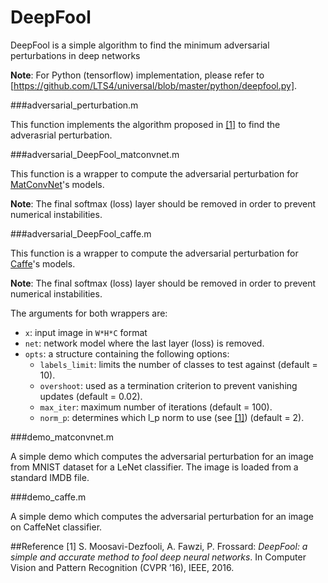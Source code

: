# DeepFool
DeepFool is a simple algorithm to find the minimum adversarial perturbations in deep networks

__Note__: For Python (tensorflow) implementation, please refer to [https://github.com/LTS4/universal/blob/master/python/deepfool.py].

###adversarial_perturbation.m

This function implements the algorithm proposed in [[1]](http://arxiv.org/pdf/1511.04599) to find the adverasrial perturbation.

###adversarial_DeepFool_matconvnet.m

This function is a wrapper to compute the adversarial perturbation for [MatConvNet](http://www.vlfeat.org/matconvnet/)'s models.

__Note__: The final softmax (loss) layer should be removed in order to prevent numerical instabilities.

###adversarial_DeepFool_caffe.m

This function is a wrapper to compute the adversarial perturbation for [Caffe](http://caffe.berkeleyvision.org)'s models.

__Note__: The final softmax (loss) layer should be removed in order to prevent numerical instabilities.

The arguments for both wrappers are:

- `x`: input image in `W*H*C` format
- `net`: network model where the last layer (loss) is removed.
- `opts`: a structure containing the following options:
  - `labels_limit`: limits the number of classes to test against (default = 10).
  - `overshoot`: used as a termination criterion to prevent vanishing updates (default = 0.02).
  - `max_iter`: maximum number of iterations (default = 100).
  - `norm_p`: determines which l_p norm to use (see [[1]](http://arxiv.org/pdf/1511.04599)) (default = 2).
  
###demo_matconvnet.m

A simple demo which computes the adversarial perturbation for an image from MNIST dataset for a LeNet classifier. The image is loaded from a standard IMDB file.

###demo_caffe.m

A simple demo which computes the adversarial perturbation for an image on CaffeNet classifier.

##Reference
[1] S. Moosavi-Dezfooli, A. Fawzi, P. Frossard:
*DeepFool: a simple and accurate method to fool deep neural networks*.  In Computer Vision and Pattern Recognition (CVPR ’16), IEEE, 2016.
